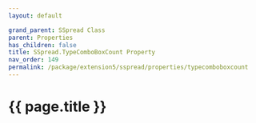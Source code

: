 ```yaml
---
layout: default

grand_parent: SSpread Class
parent: Properties
has_children: false
title: SSpread.TypeComboBoxCount Property
nav_order: 149
permalink: /package/extension5/sspread/properties/typecomboboxcount
---
```

# {{ page.title }}